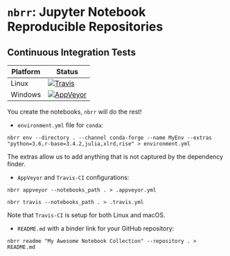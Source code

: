 # `nbrr`: Jupyter Notebook Reproducible Repositories

## Continuous Integration Tests

| Platform  | Status                                                                                                                                              |
| --------- | --------------------------------------------------------------------------------------------------------------------------------------------------- |
| Linux     | [![Travis](https://img.shields.io/travis/com/ocefpaf/nbrr/master.svg?label=Linux)](https://travis-ci.com/ocefpaf/nbrr)                              |
| Windows   | [![AppVeyor](https://img.shields.io/appveyor/ci/ocefpaf/nbrr/master.svg?label=Windows)](https://ci.appveyor.com/project/ocefpaf/nbrr/branch/master) |

You create the notebooks, ``nbrr`` will do the rest!

- ``environment.yml`` file for ``conda``:

```shell
nbrr env --directory . --channel conda-forge --name MyEnv --extras "python=3.6,r-base=3.4.2,julia,xlrd,rise" > environment.yml
```

The extras allow us to add anything that is not captured by the dependency finder.

- ``AppVeyor`` and ``Travis-CI`` configurations:


```shell
nbrr appveyor --notebooks_path . > .appveyor.yml
```

```shell
nbrr travis --notebooks_path . > .travis.yml
```

Note that ``Travis-CI`` is setup for both Linux and macOS.

- ``README.md`` with a binder link for your GitHub repository:

```shell
nbrr readme "My Awesome Notebook Collection" --repository . > README.md
```